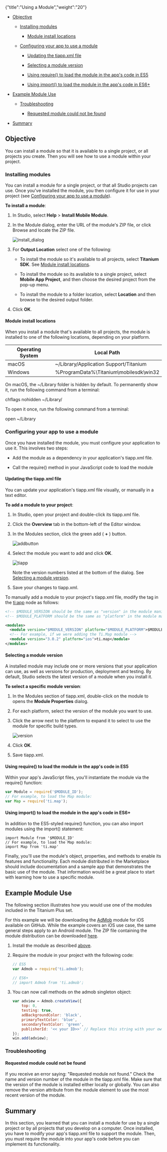 {"title":"Using a Module","weight":"20"}

* [Objective](#objective)

    * [Installing modules](#installing-modules)

        * [Module install locations](#module-install-locations)

    * [Configuring your app to use a module](#configuring-your-app-to-use-a-module)

        * [Updating the tiapp.xml file](#updating-the-tiapp.xml-file)

        * [Selecting a module version](#selecting-a-module-version)

        * [Using require() to load the module in the app's code in ES5](#using-require-to-load-the-module-in-the-app's-code-in-es5)

        * [Using import() to load the module in the app's code in ES6+](#Usingimport()toloadthemoduleintheapp'scodeinES6+)

* [Example Module Use](#example-module-use)

    * [Troubleshooting](#troubleshooting)

        * [Requested module could not be found](#requested-module-could-not-be-found)

* [Summary](#summary)

## Objective

You can install a module so that it is available to a single project, or all projects you create. Then you will see how to use a module within your project.

### Installing modules

You can install a module for a single project, or that all Studio projects can use. Once you've installed the module, you then configure it for use in your project (see [Configuring your app to use a module](#configuring-your-app-to-use-a-module)).

**To install a module**:

1. In Studio, select **Help** \> **Install Mobile Module**.

2. In the Module dialog, enter the URL of the module's ZIP file, or click Browse and locate the ZIP file.

    ![install_dialog](/Images/appc/download/attachments/30082372/install_dialog.png)
3. For **Output Location** select one of the following:

    * To install the module so it's available to all projects, select **Titanium SDK**. See [Module install locations](#undefined).

    * To install the module so its available to a single project, select **Mobile App Project**, and then choose the desired project from the pop-up menu.

    * To install the module to a folder location, select **Location** and then browse to the desired output folder.

4. Click **OK**.

#### Module install locations

When you install a module that's available to all projects, the module is installed to one of the following locations, depending on your platform.

| Operating System | Local Path |
| --- | --- |
| macOS | ~/Library/Application Support/Titanium |
| Windows | %ProgramData%\\Titanium\\mobilesdk\\win32 |

On macOS, the ~/Library folder is hidden by default. To permanently show it, run the following command from a terminal:

chflags nohidden ~/Library/

To open it once, run the following command from a terminal:

open ~/Library

### Configuring your app to use a module

Once you have installed the module, you must configure your application to use it. This involves two steps:

* Add the module as a dependency in your application's tiapp.xml file.

* Call the require() method in your JavaScript code to load the module

#### Updating the tiapp.xml file

You can update your application's tiapp.xml file visually, or manually in a text editor.

**To add a module to your project**:

1. In Studio, open your project and double-click its tiapp.xml file.

2. Click the **Overview** tab in the bottom-left of the Editor window.

3. In the Modules section, click the green add ( **+** ) button.

    ![addbutton](/Images/appc/download/attachments/30082372/addbutton.png)
4. Select the module you want to add and click **OK**.

    ![tiapp](/Images/appc/download/attachments/30082372/tiapp.png)

    Note the version numbers listed at the bottom of the dialog. See [Selecting a module version](#selecting-a-module-version).

5. Save your changes to tiapp.xml.

To manually add a module to your project's tiapp.xml file, modify the <modules/> tag in the <ti:app> node as follows:

```xml
<!-- $MODULE_VERSION should be the same as "version" in the module manifest and directory number -->
<!-- $MODULE_PLATFORM should be the same as "platform" in the module manifest and directory number. One of "ios", "android" or "windows" -->

<modules>
  <module version="$MODULE_VERSION" platform="$MODULE_PLATFORM">$MODULE_ID</module>
  <!-- For example, if we were adding the Ti.Map module -->
  <module version="3.0.2" platform="ios">ti.map</module>
</modules>
```

#### Selecting a module version

A installed module may include one or more versions that your application can use, as well as versions for production, deployment and testing. By default, Studio selects the latest version of a module when you install it.

**To select a specific module version**:

1. In the Modules section of tiapp.xml, double-click on the module to opens the **Module Properties** dialog.

2. For each platform, select the version of the module you want to use.

3. Click the arrow next to the platform to expand it to select to use the module for specific build types.

    ![version](/Images/appc/download/attachments/30082372/version.png)
4. Click **OK**.

5. Save tiapp.xml.

#### Using require() to load the module in the app's code in ES5

Within your app's JavaScript files, you'll instantiate the module via the require() function:

```javascript
var Module = require('$MODULE_ID');
// For example, to load the Map module:
var Map = require('ti.map');
```

#### Using import() to load the module in the app's code in ES6+

In addition to the ES5-styled require() function, you can also import modules using the import() statement:

```
import Module from '$MODULE_ID'
// For example, to load the Map module:
import Map from 'ti.map'
```

Finally, you'll use the module's object, properties, and methods to enable its features and functionality. Each module distributed in the Marketplace should include documentation and a sample app that demonstrates the basic use of the module. That information would be a great place to start with learning how to use a specific module.

## Example Module Use

The following section illustrates how you would use one of the modules included in the Titanium Plus set.

For this example we will be downloading the [AdMob](https://github.com/appcelerator-modules/ti.admob) module for iOS available on GitHub. While the example covers an iOS use case, the same general steps apply to an Android module. The ZIP file containing the module distribution can be downloaded [here](https://github.com/appcelerator/titanium_modules/blob/master/admob/mobile/ios/ti.admob-iphone-1.5.0.zip?raw=true).

1. Install the module as described [above](#installing-modules).

2. Require the module in your project with the following code:

    ```javascript
    // ES5
    var Admob = require('ti.admob');

    // ES6+
    // import Admob from 'ti.admob';
    ```

3. You can now call methods on the admob singleton object:

    ```javascript
    var adview = Admob.createView({
        top: 0,
        testing: true,
        adBackgroundColor: 'black',
        primaryTextColor: 'blue',
        secondaryTextColor: 'green',
        publisherId: '<< your ID>>' // Replace this string with your own API key!
    });
    win.add(adview);
    ```

### Troubleshooting

#### Requested module could not be found

If you receive an error saying: "Requested module not found." Check the name and version number of the module in the tiapp.xml file. Make sure that the version of the module is installed either locally or globally. You can also remove the version attribute from the module element to use the most recent version of the module.

## Summary

In this section, you learned that you can install a module for use by a single project or by all projects that you develop on a computer. Once installed, you have to modify your app's tiapp.xml file to support the module. Then, you must require the module into your app's code before you can implement its functionality.
